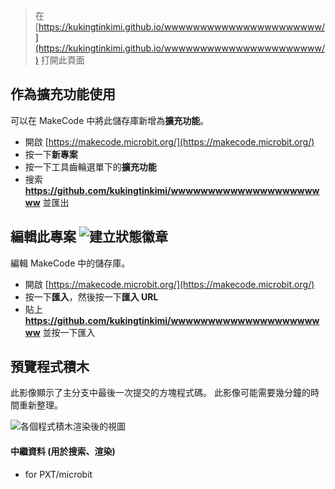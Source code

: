 
> 在 [https://kukingtinkimi.github.io/wwwwwwwwwwwwwwwwwwwwww/](https://kukingtinkimi.github.io/wwwwwwwwwwwwwwwwwwwwww/) 打開此頁面

## 作為擴充功能使用

可以在 MakeCode 中將此儲存庫新增為**擴充功能**。

* 開啟 [https://makecode.microbit.org/](https://makecode.microbit.org/)
* 按一下**新專案**
* 按一下工具齒輪選單下的**擴充功能**
* 搜索 **https://github.com/kukingtinkimi/wwwwwwwwwwwwwwwwwwwwww** 並匯出

## 編輯此專案 ![建立狀態徽章](https://github.com/kukingtinkimi/wwwwwwwwwwwwwwwwwwwwww/workflows/MakeCode/badge.svg)

編輯 MakeCode 中的儲存庫。

* 開啟 [https://makecode.microbit.org/](https://makecode.microbit.org/)
* 按一下**匯入**，然後按一下**匯入 URL**
* 貼上 **https://github.com/kukingtinkimi/wwwwwwwwwwwwwwwwwwwwww** 並按一下匯入

## 預覽程式積木

此影像顯示了主分支中最後一次提交的方塊程式碼。
此影像可能需要幾分鐘的時間重新整理。

![各個程式積木渲染後的視圖](https://github.com/kukingtinkimi/wwwwwwwwwwwwwwwwwwwwww/raw/master/.github/makecode/blocks.png)

#### 中繼資料 (用於搜索、渲染)

* for PXT/microbit
<script src="https://makecode.com/gh-pages-embed.js"></script><script>makeCodeRender("{{ site.makecode.home_url }}", "{{ site.github.owner_name }}/{{ site.github.repository_name }}");</script>
